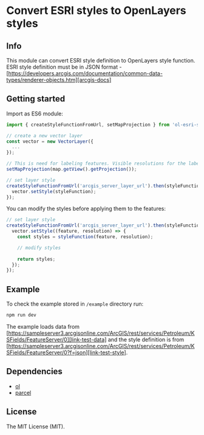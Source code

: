 # Convert ESRI styles to OpenLayers styles

## Info

This module can convert ESRI style definition to OpenLayers style function. ESRI style definition must be in JSON format - [https://developers.arcgis.com/documentation/common-data-types/renderer-objects.htm][arcgis-docs]

## Getting started

Import as ES6 module:

```javascript
import { createStyleFunctionFromUrl, setMapProjection } from 'ol-esri-style';

// create a new vector layer
const vector = new VectorLayer({
  ...
});

// This is need for labeling features. Visible resolutions for the labels are calculated using map projection units.
setMapProjection(map.getView().getProjection());

// set layer style
createStyleFunctionFromUrl('arcgis_server_layer_url').then(styleFunction => {
  vector.setStyle(styleFunction);
});
```

You can modify the styles before applying them to the features:
```javascript
// set layer style
createStyleFunctionFromUrl('arcgis_server_layer_url').then(styleFunction => {
  vector.setStyle((feature, resolution) => {
    const styles = styleFunction(feature, resolution);

    // modify styles
    
    return styles;
  });
});
```

## Example

To check the example stored in `/example` directory run:

```bash
npm run dev
```

The example loads data from [https://sampleserver3.arcgisonline.com/ArcGIS/rest/services/Petroleum/KSFields/FeatureServer/0][link-test-data] and the style definition is from [https://sampleserver3.arcgisonline.com/ArcGIS/rest/services/Petroleum/KSFields/FeatureServer/0?f=json][link-test-style].

## Dependencies

- [ol][link-npm-ol]
- [parcel][parcel-url]

## License

The MIT License (MIT).

[link-npm-ol]: https://www.npmjs.com/package/ol
[parcel-url]: https://parceljs.org
[arcgis-docs]: https://developers.arcgis.com/documentation/common-data-types/renderer-objects.htm
[link-test-style]: https://sampleserver3.arcgisonline.com/ArcGIS/rest/services/Petroleum/KSFields/FeatureServer/0?f=json
[link-test-data]: https://sampleserver3.arcgisonline.com/ArcGIS/rest/services/Petroleum/KSFields/FeatureServer/0
